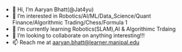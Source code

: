 


- 👋 Hi, I’m Aaryan Bhatt(@Jat4yu)
- 👀 I’m interested in Robotics/AI/ML/Data_Science/Quant Finance/Algorithmic Trading/Chess/Formula 1
- 🌱 I’m currently learning Robotics(SLAM),AI & Algorithimc Trdaing
- 💞️ I’m looking to collaborate on anything interesting!!!
- 📫 Reach me at aaryan.bhatt@learner.manipal.edu



<!---
Jat4yu/Jat4yu is a ✨ special ✨ repository because its `README.md` (this file) appears on your GitHub profile.
You can click the Preview link to take a look at your changes.
--->
